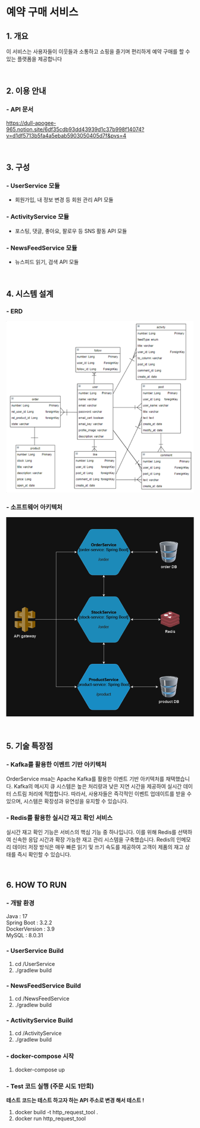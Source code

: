 # 예약 구매 서비스

## 1. 개요
이 서비스는 사용자들이 이웃들과 소통하고 쇼핑을 즐기며 편리하게 예약 구매를 할 수 있는 플랫폼을 제공합니다

<br>

## 2. 이용 안내
### - API 문서
https://dull-apogee-965.notion.site/6df35cdb93dd43939d1c37b998f14074?v=d1df5713b5fa4a5ebab5903050405d7f&pvs=4

<br>

## 3. 구성
### - UserService 모듈
- 회원가입, 내 정보 변경 등 회원 관리 API 모듈
### - ActivityService 모듈
- 포스팅, 댓글, 좋아요, 팔로우 등 SNS 활동 API 모듈
### - NewsFeedService 모듈
- 뉴스피드 읽기, 검색 API 모듈

<br>

## 4. 시스템 설계
### - ERD
![img.png](ERD.png)

### - 소프트웨어 아키텍처
![img_1.png](architecture.png)

<br>

## 5. 기술 특장점
### - Kafka를 활용한 이벤트 기반 아키텍처
OrderService msa는 Apache Kafka를 활용한 이벤트 기반 아키텍처를 채택했습니다.
Kafka의 메시지 큐 시스템은 높은 처리량과 낮은 지연 시간을 제공하여 실시간 데이터 스트림 처리에 적합합니다.
따라서, 사용자들은 즉각적인 이벤트 업데이트를 받을 수 있으며, 시스템은 확장성과 유연성을 유지할 수 있습니다.

### - Redis를 활용한 실시간 재고 확인 서비스
실시간 재고 확인 기능은 서비스의 핵심 기능 중 하나입니다.
이를 위해 Redis를 선택하여 신속한 응답 시간과 확장 가능한 재고 관리 시스템을 구축했습니다.
Redis의 인메모리 데이터 저장 방식은 매우 빠른 읽기 및 쓰기 속도를 제공하여 고객이 제품의 재고 상태를 즉시 확인할 수 있습니다.

<br>

## 6. HOW TO RUN
### - 개발 환경

Java : 17<br>
Spring Boot : 3.2.2<br>
DockerVersion : 3.9<br>
MySQL : 8.0.31

### - UserService Build
1. cd /UserService
2. ./gradlew build
### - NewsFeedService Build
1. cd /NewsFeedService
2. ./gradlew build
### - ActivityService Build
1. cd /ActivityService
2. ./gradlew build
### - docker-compose 시작
1. docker-compose up

### - Test 코드 실행 (주문 시도 1만회)
**테스트 코드는 테스트 하고자 하는 API 주소로 변경 해서 테스트 !** 
1. docker build -t http_request_tool .
2. docker run http_request_tool
